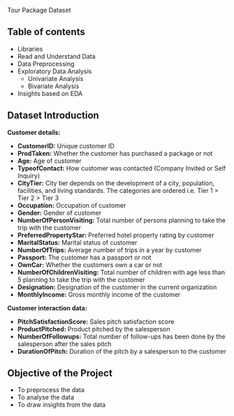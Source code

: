 Tour Package Dataset

## Table of contents

* Libraries
* Read and Understand Data
* Data Preprocessing
* Exploratory Data Analysis
  * Univariate Analysis
  * Bivariate Analysis
* Insights based on EDA

## Dataset Introduction

**Customer details:**

* **CustomerID:** Unique customer ID
* **ProdTaken:** Whether the customer has purchased a package or not
* **Age:** Age of customer
* **TypeofContact:** How customer was contacted (Company Invited or Self Inquiry)
* **CityTier:** City tier depends on the development of a city, population, facilities, and living standards. The categories are ordered i.e. Tier 1 > Tier 2 > Tier 3
* **Occupation:** Occupation of customer
* **Gender:** Gender of customer
* **NumberOfPersonVisiting:** Total number of persons planning to take the trip with the customer
* **PreferredPropertyStar:** Preferred hotel property rating by customer
* **MaritalStatus:** Marital status of customer
* **NumberOfTrips:** Average number of trips in a year by customer
* **Passport:** The customer has a passport or not
* **OwnCar:** Whether the customers own a car or not
* **NumberOfChildrenVisiting:** Total number of children with age less than 5 planning to take the trip with the customer
* **Designation:** Designation of the customer in the current organization
* **MonthlyIncome:** Gross monthly income of the customer

**Customer interaction data:**

* **PitchSatisfactionScore:** Sales pitch satisfaction score
* **ProductPitched:** Product pitched by the salesperson
* **NumberOfFollowups:** Total number of follow-ups has been done by the salesperson after the sales pitch
* **DurationOfPitch:** Duration of the pitch by a salesperson to the customer

## Objective of the Project

* To preprocess the data
* To analyse the data
* To draw insights from the data
